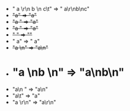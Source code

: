 - " a \r\n b \n c\t" => " a\r\nb\nc"
- ~~"a" => "a"~~
- ~~"a " => "a"~~
- ~~"a  " => "a"~~
- ~~" " => ""~~
- " a" => " a"
- ~~"a \n" => "a\n"~~
- # "a \nb \n" => "a\nb\n"
- "a\n " => "a\n"
- "a\t" => "a"
- "a \r\n" => "a\r\n"
